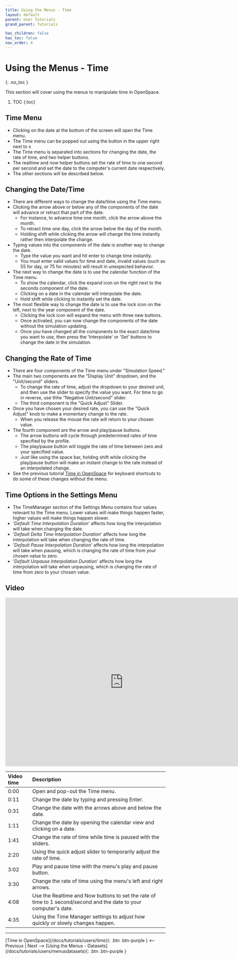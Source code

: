 ```yaml
---
title: Using the Menus - Time
layout: default
parent: User Tutorials
grand_parent: Tutorials

has_children: false
has_toc: false
nav_order: 4
---
```



# Using the Menus - Time
{: .no_toc }

This section will cover using the menus to manipulate time in OpenSpace.

1. TOC
{:toc}

## Time Menu
 - Clicking on the date at the bottom of the screen will open the Time menu.
 - The Time menu can be popped out using the button in the upper right next to x
 - The Time menu is separated into sections for changing the date, the rate of time, and two helper buttons.
 - The realtime and now helper buttons set the rate of time to one second per second and set the date to the computer's current date respectively.
 - The other sections will be described below. 

## Changing the Date/Time
 - There are different ways to change the date/time using the Time menu.
 - Clicking the arrow above or below any of the components of the date will advance or retract that part of the date. 
    - For instance, to advance time one month, click the arrow above the month. 
    - To retract time one day, click the arrow below the day of the month.
    - Holding shift while clicking the arrow will change the time instantly rather then interpolate the change.
 - Typing values into the components of the date is another way to change the date.
    - Type the value you want and hit enter to change time instantly.
    - You must enter valid values for time and date, invalid values (such as 55 for day, or 75 for minutes) will result in unexpected behavior.
 - The next way to change the date is to use the calendar function of the Time menu.
    - To show the calendar, click the expand icon on the right next to the seconds component of the date.
    - Clicking on a date in the calendar will interpolate the date.
    - Hold shift while clicking to instantly set the date.
 - The most flexible way to change the date is to use the lock icon on the left, next to the year component of the date.
    - Clicking the lock icon will expand the menu with three new buttons.
    - Once activated, you can now change the components of the date without the simulation updating.
    - Once you have changed all the components to the exact date/time you want to use, then press the 'Interpolate' or 'Set' buttons to change the date in the simulation.

## Changing the Rate of Time
 - There are four components of the Time menu under "Simulation Speed."
 - The main two components are the "Display Unit" dropdown, and the "Unit/second" sliders.
    - To change the rate of time, adjust the dropdown to your desired unit, and then use the slider to specify the value you want. For time to go in reverse, use thhe "Negative Unit/second" slider.
    - The third component is the "Quick Adjust" Slider. 
 - Once you have chosen your desired rate, you can use the "Quick Adjust" knob to make a momentary change to the rate.
    - When you release the mouse the rate will return to your chosen value.
 - The fourth component are the arrow and play/pause buttons.
    - The arrow buttons will cycle through predetermined rates of time specified by the profile.
    - The play/pause button will toggle the rate of time between zero and your specified value. 
    - Just like using the space bar, holding shift while clicking the play/pause button will make an instant change to the rate instead of an interpolated change.
  - See the previous tutorial [Time in OpenSpace](http://wiki.openspaceproject.com/docs/tutorials/users/time) for keyboard shortcuts to do some of these changes without the menu.

## Time Options in the Settings Menu
 - The TimeManager section of the Settings Menu contains four values relevant to the Time menu. Lower values will make things happen faster, higher values will make things happen slower.
  - '_Default Time Interpolation Duration_' affects how long the interpolation will take when changing the date.
  - '_Default Delta Time Interpolation Duration_' affects how long the interpolation will take when changing the rate of time.
  - '_Default Pause Interpolation Duration_' affects how long the interpolation will take when pausing, which is changing the rate of time from your chosen value to zero.
  - '_Default Unpause Interpolation Duration_' affects how long the interpolation will take when unpausing, which is changing the rate of time from zero to your chosen value.

## Video

<iframe width="740" height="530" src="https://www.youtube.com/embed/z0daNU4OFFA" frameborder="0" allow="autoplay; encrypted-media" allowfullscreen></iframe>

| Video time | Description |
|:-------------|:------------------|
| 0:00 | Open and pop-out the Time menu. |
| 0:11 | Change the date by typing and pressing Enter. |
| 0:31 | Change the date with the arrows above and below the date. |
| 1:11 | Change the date by opening the calendar view and clicking on a date. |
| 1:41 | Change the rate of time while time is paused with the sliders. |
| 2:20 | Using the quick adjust slider to temporarily adjust the rate of time. |
| 3:02 | Play and pause time with the menu's play and pause button. |
| 3:30 | Change the rate of time using the menu's left and right arrows. |
| 4:08 | Use the Realtime and Now buttons to set the rate of time to 1 second/second and the date to your computer's date. |
| 4:35 | Using the Time Manager settings to adjust how quickly or slowly changes happen. |

---
<span class="v-align-middle">
[Time in OpenSpace](/docs/tutorials/users/time){: .btn .btn-purple }
</span>
<span class="fs-6"><-- Previous |</span>
<span class="fs-6">Next -->  </span>
<span class="v-align-middle">
[Using the Menus - Datasets](/docs/tutorials/users/menusdatasets){: .btn .btn-purple }
</span>

